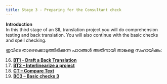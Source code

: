 ```yaml
---
title: Stage 3 - Preparing for the Consultant check
---
```


**Introduction**   
In this third stage of an SIL translation project you will do comprehension testing and back translation. You will also continue with the basic checks and spell checking.

ഇവിടെ താഴെക്കൊടുത്തിരിക്കുന്ന പാഠങ്ങൾ അതിനായി താങ്കളെ സഹായിക്കും:

16. [**BT1 – Draft a Back Translation**](16.BT1.md)
17. [**BT2 – Interlinearize a project**](17.BT2.md)
18. [**CT – Compare Text**](18.CT.md)
19. [**BC3 – Basic checks 3**](19.BC3.md)

